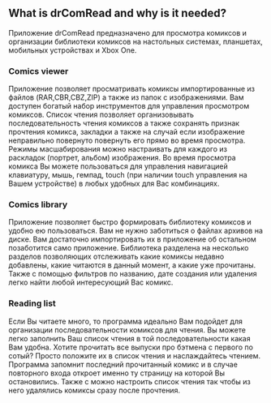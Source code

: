 ## What is drComRead and why is it needed?

Приложение drComRead предназначено для просмотра комиксов и организации библиотеки комиксов на настольных системах, планшетах, мобильных устройствах и Xbox One.

### Comics viewer

Приложение позволяет просматривать комиксы импортированные из файлов (RAR,CBR,CBZ,ZIP) а также из папок с изображениями. Вам доступен богатый набор инструментов для управления просмотром комиксов. Список чтения позволяет организовывать последовательность чтения комиксов а также сохранять признак прочтения комикса, закладки а также на случай если изображение неправильно повернуто повернуть его прямо во время просмотра. Режимы масшабирования можно настраивать для каждого из раскладок (портрет, альбом) изображения. Во время просмотра комикса Вы можете пользоваться для управления навигацией клавиатуру, мышь, гемпад, touch (при наличии touch управления на Вашем устройстве) в любых удобных для Вас комбинациях.

### Comics library

Приложение позволяет быстро формировать библиотеку комиксов и удобно ею пользоваться. Вам не нужно заботиться о файлах архивов на диске. Вам достаточно импортировать их в приложение об остальном позаботится само приложение. Библиотека разделена на несколько разделов позволяющих отслеживать какие комиксы недавно добавлены, какие читаются в данный момент, а какие уже прочитаны. Также с помощью фильтров по названию, дате создания или удаления легко найти любой интересующий Вас комикс.

### Reading list

Если Вы читаете много, то программа идеально Вам подойдет для организации последовательности комиксов для чтения. Вы можете легко заполнить Ваш список чтения в той последовательности какая Вам удобна. Хотите прочитать все выпуски про бэтмена с первого по сотый? Просто положите их в список чтения и наслаждайтесь чтением. Программа запомнит последний прочитанный комикс и в случае повторного входа откроет именно ту страницу на которой Вы остановились. Также с можно настроить список чтения так чтобы из него удалялись комиксы сразу после прочтения.
   
